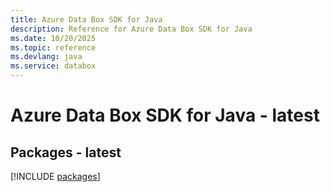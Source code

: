 ```yaml
---
title: Azure Data Box SDK for Java
description: Reference for Azure Data Box SDK for Java
ms.date: 10/20/2025
ms.topic: reference
ms.devlang: java
ms.service: databox
---
```

# Azure Data Box SDK for Java - latest
## Packages - latest
[!INCLUDE [packages](data-box-index.md)]